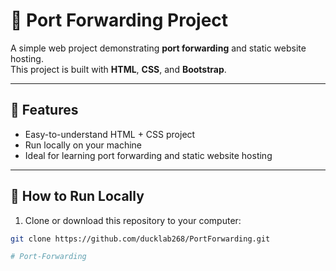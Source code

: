 # 🚀 Port Forwarding Project

A simple web project demonstrating **port forwarding** and static website hosting.  
This project is built with **HTML**, **CSS**, and **Bootstrap**.

---

## 🔹 Features
- Easy-to-understand HTML + CSS project  
- Run locally on your machine  
- Ideal for learning port forwarding and static website hosting

---

## 🔹 How to Run Locally
1. Clone or download this repository to your computer:  
```bash
git clone https://github.com/ducklab268/PortForwarding.git

# Port-Forwarding
